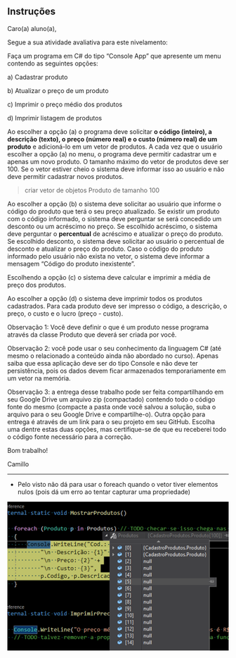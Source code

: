 ## Instruções

Caro(a) aluno(a), 

Segue a sua atividade avaliativa para este nivelamento: 

Faça um programa em C# do tipo “Console App” que apresente um menu contendo as seguintes opções: 

a)	Cadastrar produto 

b)	Atualizar o preço de um produto 

c)	Imprimir o preço médio dos produtos 

d)	Imprimir listagem de produtos 

Ao escolher a opção (a) o programa deve solicitar **o código (inteiro), a descrição (texto), o preço (número real) e o custo (número real) de um produto** e adicioná-lo em um vetor de produtos. A cada vez que o usuário escolher a opção (a) no menu, o programa deve permitir cadastrar um e apenas um novo produto. O tamanho máximo do vetor de produtos deve ser 100. Se o vetor estiver cheio o sistema deve informar isso ao usuário e não deve permitir cadastrar novos produtos. 

> criar vetor de objetos Produto de tamanho 100

Ao escolher a opção (b) o sistema deve solicitar ao usuário que informe o código do produto que terá o seu preço atualizado. Se existir um produto com o código informado, o sistema deve perguntar se será concedido um desconto ou um acréscimo no preço. Se escolhido acréscimo, o sistema deve perguntar o **percentual** de acréscimo e atualizar o preço do produto. Se escolhido desconto, o sistema deve solicitar ao usuário o percentual de desconto e atualizar o preço do produto. Caso o código do produto informado pelo usuário não exista no vetor, o sistema deve informar a mensagem “Código do produto inexistente”. 

Escolhendo a opção (c) o sistema deve calcular e imprimir a média de preço dos produtos. 

Ao escolher a opção (d) o sistema deve imprimir todos os produtos cadastrados. Para cada produto deve ser impresso o código, a descrição, o preço, o custo e o lucro (preço - custo). 

Observação 1: Você deve definir o que é um produto nesse programa através da classe Produto que deverá ser criada por você. 

Observação 2: você pode usar o seu conhecimento da linguagem C# (até mesmo o relacionado a conteúdo ainda não abordado no curso). Apenas saiba que essa aplicação deve ser do tipo Console e não deve ter persistência, pois os dados devem ficar armazenados temporariamente em um vetor na memória. 

Observação 3: a entrega desse trabalho pode ser feita compartilhando em seu Google Drive um arquivo zip (compactado) contendo todo o código fonte do mesmo (compacte a pasta onde você salvou a solução, suba o arquivo para o seu Google Drive e compartilhe-o). Outra opção para entrega é através de um link para o seu projeto em seu GitHub. Escolha uma dentre estas duas opções, mas certifique-se de que eu receberei todo o código fonte necessário para a correção. 

Bom trabalho! 

Camillo

---

- Pelo visto não dá para usar o foreach quando o vetor tiver elementos nulos (pois dá um erro ao tentar capturar uma propriedade)

![image-20201221142712185](image-20201221142712185.png)